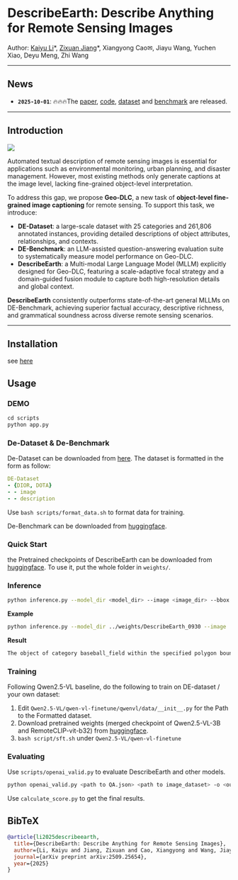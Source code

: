 # DescribeEarth: Describe Anything for Remote Sensing Images

Author: [Kaiyu Li](https://likyoo.github.io/)\*, [Zixuan Jiang](https://anxmuy.github.io/)\*, Xiangyong Cao✉, Jiayu Wang, Yuchen Xiao, Deyu Meng, Zhi Wang

---

## News

- **`2025-10-01`**: 🔥🔥🔥The [paper](https://arxiv.org/abs/2509.25654), [code](https://github.com/earth-insights/DescribeEarth), [dataset](https://huggingface.co/datasets/earth-insights/DE-Dataset) and [benchmark](https://huggingface.co/datasets/earth-insights/DE-Benchmark) are released.
---

## Introduction

![](https://github.com/user-attachments/assets/bcfe50ae-945b-448f-aaba-c7a02bb96c80)

Automated textual description of remote sensing images is essential for applications such as environmental monitoring, urban planning, and disaster management. However, most existing methods only generate captions at the image level, lacking fine-grained object-level interpretation.

To address this gap, we propose **Geo-DLC**, a new task of **object-level fine-grained image captioning** for remote sensing. To support this task, we introduce:

- **DE-Dataset**: a large-scale dataset with 25 categories and 261,806 annotated instances, providing detailed descriptions of object attributes, relationships, and contexts.
- **DE-Benchmark**: an LLM-assisted question-answering evaluation suite to systematically measure model performance on Geo-DLC.
- **DescribeEarth**: a Multi-modal Large Language Model (MLLM) explicitly designed for Geo-DLC, featuring a scale-adaptive focal strategy and a domain-guided fusion module to capture both high-resolution details and global context.

**DescribeEarth** consistently outperforms state-of-the-art general MLLMs on DE-Benchmark, achieving superior factual accuracy, descriptive richness, and grammatical soundness across diverse remote sensing scenarios.

---


## Installation

see [here](environments/README.md)

## Usage

### DEMO

```python
cd scripts
python app.py
```

### De-Dataset & De-Benchmark

De-Dataset can be downloaded from [here](https://huggingface.co/datasets/earth-insights/DE-Dataset). The dataset is formatted in the form as follow:

```yaml
DE-Dataset
- {DIOR, DOTA}
- - image
- - description
```

Use `bash scripts/format_data.sh` to format data for training.  

De-Benchmark can be downloaded from [huggingface](https://huggingface.co/datasets/earth-insights/DE-Benchmark).

### Quick Start

the Pretrained checkpoints of DescribeEarth can be downloaded from [huggingface](). To use it, put the whole folder in `weights/`.

### Inference

```sh
python inference.py --model_dir <model_dir> --image <image_dir> --bbox <4-points-bbox/2-points-bbox>
```

**Example**

````sh
python inference.py --model_dir ../weights/DescribeEarth_0930 --image ./example1/image.jpg --bbox 36.0 332.0 311.0 325.0 317.0 584.0 42.0 591.0
````

**Result**

`````tex
The object of category baseball_field within the specified polygon bounding box is a well-defined outdoor sports facility designed for baseball. The field features a central dirt infield area, clearly demarcated from the surrounding grassy outfield. The infield includes a pitcher's mound and bases, indicating its purpose for baseball games. The surrounding area consists of a large, open grassy field, typical of a baseball diamond layout. Adjacent to the field are structures that appear to be part of a larger complex, possibly including facilities such as dugouts or storage areas. The overall layout and design confirm this as a dedicated baseball field. There are no visible signs of current activity on the field itself.
`````

### Training

Following Qwen2.5-VL baseline, do the following to train on DE-dataset / your own dataset:

1. Edit `Qwen2.5-VL/qwen-vl-finetune/qwenvl/data/__init__.py` for the Path to the Formatted dataset.
2. Download pretrained weights (merged checkpoint of Qwen2.5-VL-3B and RemoteCLIP-vit-b32) from [huggingface]().
3. `bash script/sft.sh` under `Qwen2.5-VL/qwen-vl-finetune`

### Evaluating

Use `scripts/openai_valid.py` to evaluate DescribeEarth and other models.

`````sh
python openai_valid.py <path to QA.json> <path to image_dataset> -o <output_dir> --generator <'api' or 'local'> --api-key <api_key> --model_dir <model_dir>
`````


Use `calculate_score.py` to get the final results. 

## BibTeX

```bibtex
@article{li2025describeearth,
  title={DescribeEarth: Describe Anything for Remote Sensing Images},
  author={Li, Kaiyu and Jiang, Zixuan and Cao, Xiangyong and Wang, Jiayu and Xiao Yuchen and Meng, Deyu and Wang, Zhi},
  journal={arXiv preprint arXiv:2509.25654},
  year={2025}
}
```
